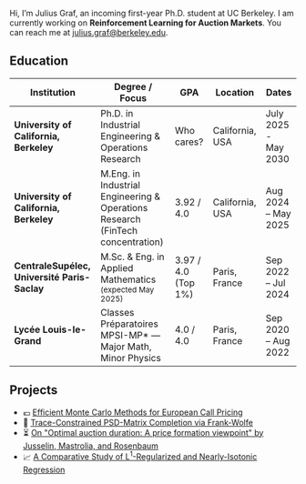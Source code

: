 Hi, I’m Julius Graf, an incoming first-year Ph.D. student at UC Berkeley. I am currently working on **Reinforcement Learning for Auction Markets**. You can reach me at julius.graf@berkeley.edu.
<!-- --------------------------------------------------------------------->

## Education

| Institution | Degree / Focus | GPA | Location | Dates |
|-------------|----------------|-----|----------|-------|
| **University of California, Berkeley** |Ph.D. in Industrial Engineering & Operations Research | Who cares? | California, USA | July 2025 - May 2030 |
| **University of California, Berkeley** | M.Eng. in Industrial Engineering & Operations Research (FinTech concentration) | 3.92 / 4.0 | California, USA | Aug 2024 – May 2025 |
| **CentraleSupélec, Université Paris-Saclay** | M.Sc. & Eng. in Applied Mathematics <br><small>(expected May 2025)</small> | 3.97 / 4.0 (Top 1%) | Paris, France | Sep 2022 – Jul 2024 |
| **Lycée Louis-le-Grand** | Classes Préparatoires MPSI-MP* — Major Math, Minor Physics | 4.0 / 4.0 | Paris, France | Sep 2020 – Aug 2022 |

## Projects

* 💶 <a href="221_Efficient_Monte_Carlo_Methods_for_European_Call_Pricing.pdf"
       target="_blank" rel="noopener">Efficient Monte Carlo Methods for European Call Pricing</a>
* 🧩 <a href="262B_Matrix_Completion.pdf"
       target="_blank" rel="noopener">Trace-Constrained PSD-Matrix Completion via Frank-Wolfe</a>
* ⏳ <a href="IEOR_222_Group_F.pdf"
       target="_blank" rel="noopener">On "Optimal auction duration: A price formation viewpoint" by Jusselin, Mastrolia, and Rosenbaum</a>
* 📈 <a href="262B_Isotonic_Regression.pdf"
       target="_blank" rel="noopener">A Comparative Study of L<sup>1</sup>-Regularized and Nearly-Isotonic Regression</a>
